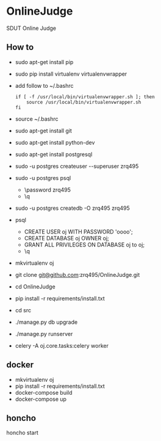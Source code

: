 # OnlineJudge
SDUT Online Judge


## How to

- sudo apt-get install pip
- sudo pip install virtualenv virtualenvwrapper
- add follow to ~/.bashrc

	```
	if [ -f /usr/local/bin/virtualenvwrapper.sh ]; then
     	source /usr/local/bin/virtualenvwrapper.sh
	fi
	```
- source ~/.bashrc
- sudo apt-get install git
- sudo apt-get install python-dev
- sudo apt-get install postgresql
- sudo -u postgres createuser --superuser zrq495
- sudo -u postgres psql
	- \password zrq495
	- \q
- sudo -u postgres createdb -O zrq495 zrq495
- psql
	- CREATE USER oj WITH PASSWORD 'oooo';
	- CREATE DATABASE oj OWNER oj;
	- GRANT ALL PRIVILEGES ON DATABASE oj to oj;
	- \q
- mkvirtualenv oj
- git clone git@github.com:zrq495/OnlineJudge.git
- cd OnlineJudge
- pip install -r requirements/install.txt
- cd src
- ./manage.py db upgrade
- ./manage.py runserver
- celery -A oj.core.tasks:celery worker


## docker

- mkvirtualenv oj
- pip install -r requirements/install.txt
- docker-compose build
- docker-compose up


## honcho

honcho start
